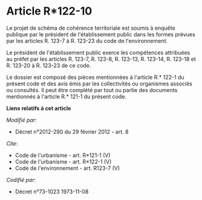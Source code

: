 # Article R*122-10

Le projet de schéma de cohérence territoriale est soumis à enquête publique par le président de l'établissement public dans
les formes prévues par les articles R. 123-7 à R. 123-23 du code de l'environnement. 

Le président de l'établissement public exerce les compétences attribuées au préfet par les articles R. 123-7, R. 123-8, R.
123-13, R. 123-14, R. 123-18 et R. 123-20 à R. 123-23 de ce code. 

Le dossier est composé des pièces mentionnées à l'article R.* 122-1 du présent code et des avis émis par les collectivités ou
organismes associés ou consultés. Il peut être complété par tout ou partie des documents mentionnés à l'article R.* 121-1 du
présent code.

**Liens relatifs à cet article**

_Modifié par_:

  - Décret n°2012-290 du 29 février 2012 - art. 8

_Cite_:

  - Code de l'urbanisme - art. R*121-1 (V)
  - Code de l'urbanisme - art. R*122-1 (V)
  - Code de l'environnement - art. R123-7 (V)

_Codifié par_:

  - Décret n°73-1023 1973-11-08
